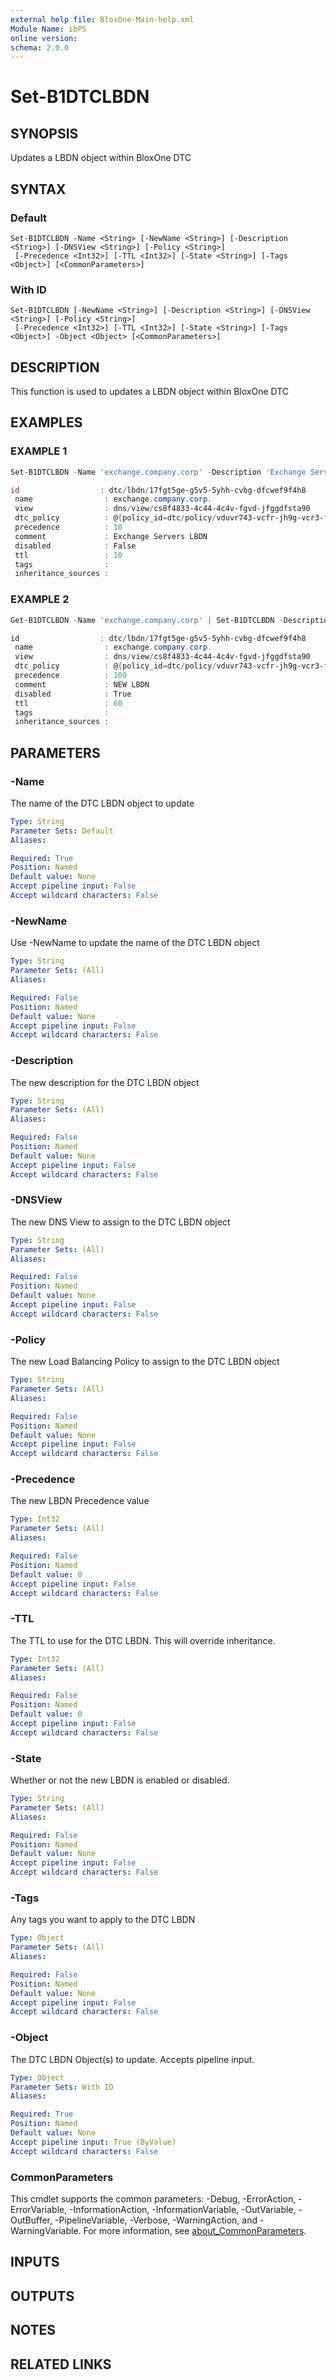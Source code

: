 ```yaml
---
external help file: BloxOne-Main-help.xml
Module Name: ibPS
online version:
schema: 2.0.0
---
```


# Set-B1DTCLBDN

## SYNOPSIS
Updates a LBDN object within BloxOne DTC

## SYNTAX

### Default
```
Set-B1DTCLBDN -Name <String> [-NewName <String>] [-Description <String>] [-DNSView <String>] [-Policy <String>]
 [-Precedence <Int32>] [-TTL <Int32>] [-State <String>] [-Tags <Object>] [<CommonParameters>]
```

### With ID
```
Set-B1DTCLBDN [-NewName <String>] [-Description <String>] [-DNSView <String>] [-Policy <String>]
 [-Precedence <Int32>] [-TTL <Int32>] [-State <String>] [-Tags <Object>] -Object <Object> [<CommonParameters>]
```

## DESCRIPTION
This function is used to updates a LBDN object within BloxOne DTC

## EXAMPLES

### EXAMPLE 1
```powershell
Set-B1DTCLBDN -Name 'exchange.company.corp' -Description 'Exchange Servers LBDN' -DNSView 'Corporate' -Policy Exchange-Policy -Precedence 10 -TTL 10

id                  : dtc/lbdn/17fgt5ge-g5v5-5yhh-cvbg-dfcwef9f4h8
 name                : exchange.company.corp.
 view                : dns/view/cs8f4833-4c44-4c4v-fgvd-jfggdfsta90
 dtc_policy          : @{policy_id=dtc/policy/vduvr743-vcfr-jh9g-vcr3-fdbsv7bcd7; name=Exchange-Policy}
 precedence          : 10
 comment             : Exchange Servers LBDN
 disabled            : False
 ttl                 : 10
 tags                :
 inheritance_sources :
```

### EXAMPLE 2
```powershell
Get-B1DTCLBDN -Name 'exchange.company.corp' | Set-B1DTCLBDN -Description 'NEW LBDN' -DNSView 'Corporate' -Policy Exchange-Policy -Precedence 100 -TTL 60 -State Disabled

id                  : dtc/lbdn/17fgt5ge-g5v5-5yhh-cvbg-dfcwef9f4h8
 name                : exchange.company.corp.
 view                : dns/view/cs8f4833-4c44-4c4v-fgvd-jfggdfsta90
 dtc_policy          : @{policy_id=dtc/policy/vduvr743-vcfr-jh9g-vcr3-fdbsv7bcd7; name=Exchange-Policy}
 precedence          : 100
 comment             : NEW LBDN
 disabled            : True
 ttl                 : 60
 tags                :
 inheritance_sources :
```

## PARAMETERS

### -Name
The name of the DTC LBDN object to update

```yaml
Type: String
Parameter Sets: Default
Aliases:

Required: True
Position: Named
Default value: None
Accept pipeline input: False
Accept wildcard characters: False
```

### -NewName
Use -NewName to update the name of the DTC LBDN object

```yaml
Type: String
Parameter Sets: (All)
Aliases:

Required: False
Position: Named
Default value: None
Accept pipeline input: False
Accept wildcard characters: False
```

### -Description
The new description for the DTC LBDN object

```yaml
Type: String
Parameter Sets: (All)
Aliases:

Required: False
Position: Named
Default value: None
Accept pipeline input: False
Accept wildcard characters: False
```

### -DNSView
The new DNS View to assign to the DTC LBDN object

```yaml
Type: String
Parameter Sets: (All)
Aliases:

Required: False
Position: Named
Default value: None
Accept pipeline input: False
Accept wildcard characters: False
```

### -Policy
The new Load Balancing Policy to assign to the DTC LBDN object

```yaml
Type: String
Parameter Sets: (All)
Aliases:

Required: False
Position: Named
Default value: None
Accept pipeline input: False
Accept wildcard characters: False
```

### -Precedence
The new LBDN Precedence value

```yaml
Type: Int32
Parameter Sets: (All)
Aliases:

Required: False
Position: Named
Default value: 0
Accept pipeline input: False
Accept wildcard characters: False
```

### -TTL
The TTL to use for the DTC LBDN.
This will override inheritance.

```yaml
Type: Int32
Parameter Sets: (All)
Aliases:

Required: False
Position: Named
Default value: 0
Accept pipeline input: False
Accept wildcard characters: False
```

### -State
Whether or not the new LBDN is enabled or disabled.

```yaml
Type: String
Parameter Sets: (All)
Aliases:

Required: False
Position: Named
Default value: None
Accept pipeline input: False
Accept wildcard characters: False
```

### -Tags
Any tags you want to apply to the DTC LBDN

```yaml
Type: Object
Parameter Sets: (All)
Aliases:

Required: False
Position: Named
Default value: None
Accept pipeline input: False
Accept wildcard characters: False
```

### -Object
The DTC LBDN Object(s) to update.
Accepts pipeline input.

```yaml
Type: Object
Parameter Sets: With ID
Aliases:

Required: True
Position: Named
Default value: None
Accept pipeline input: True (ByValue)
Accept wildcard characters: False
```

### CommonParameters
This cmdlet supports the common parameters: -Debug, -ErrorAction, -ErrorVariable, -InformationAction, -InformationVariable, -OutVariable, -OutBuffer, -PipelineVariable, -Verbose, -WarningAction, and -WarningVariable. For more information, see [about_CommonParameters](http://go.microsoft.com/fwlink/?LinkID=113216).

## INPUTS

## OUTPUTS

## NOTES

## RELATED LINKS
